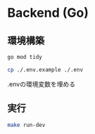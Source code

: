# Backend (Go)

## 環境構築

```bash
go mod tidy
```

```bash
cp ./.env.example ./.env
```
.envの環境変数を埋める

## 実行

```bash
make run-dev
```
